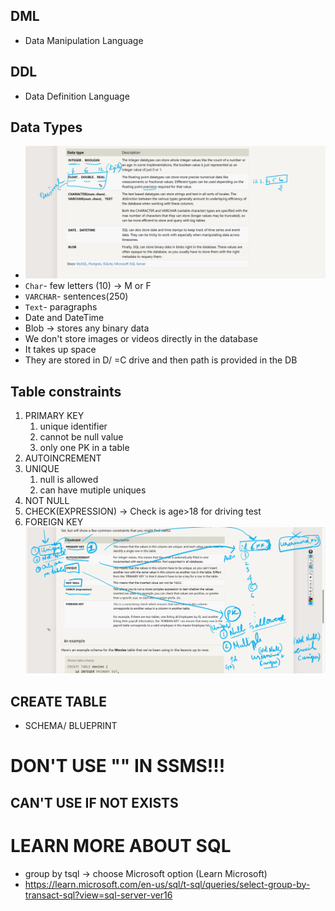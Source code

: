 ## DML

- Data Manipulation Language

## DDL

- Data Definition Language

## Data Types

- ![alt text](image-2.png)
- `Char`- few letters (10) -> M or F
- `VARCHAR`- sentences(250)
- `Text`- paragraphs
- Date and DateTime
- Blob -> stores any binary data
- We don't store images or videos directly in the database
- It takes up space
- They are stored in D/ =C drive and then path is provided in the DB

## Table constraints

1. PRIMARY KEY
   1. unique identifier
   2. cannot be null value
   3. only one PK in a table
2. AUTOINCREMENT
3. UNIQUE
   1. null is allowed
   2. can have mutiple uniques
4. NOT NULL
5. CHECK(EXPRESSION) -> Check is age>18 for driving test
6. FOREIGN KEY
   ![alt text](image-3.png)

## CREATE TABLE

- SCHEMA/ BLUEPRINT

# DON'T USE "" IN SSMS!!!

## CAN'T USE IF NOT EXISTS

# LEARN MORE ABOUT SQL

- group by tsql -> choose Microsoft option (Learn Microsoft)
- https://learn.microsoft.com/en-us/sql/t-sql/queries/select-group-by-transact-sql?view=sql-server-ver16
